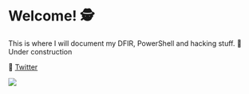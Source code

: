 # Welcome! 🕵️

This is where I will document my DFIR, PowerShell and hacking stuff. 
🫶 Under construction



📌 [Twitter](https://twitter.com/tr4psec)


[<img src="https://tr4psec.files.wordpress.com/2018/07/planetpowershell-featured-badge.png">](https://www.planetpowershell.com/)

